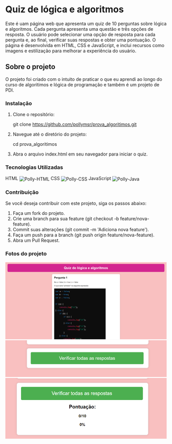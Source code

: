 # Quiz de lógica e algoritmos

Este é uam página web que apresenta um quiz de 10 perguntas sobre lógica e algoritmos. Cada pergunta apresenta uma questão e três opções de resposta. O usuário pode selecionar uma opção de resposta para cada pergunta e, ao final, verificar suas respostas e obter uma pontuação. O página é desenvolvida em HTML, CSS e JavaScript, e inclui recursos como imagens e estilização para melhorar a experiência do usuário.

## Sobre o projeto

O projeto foi criado com o intuito de praticar o que eu aprendi ao longo do curso de algoritimos e lógica de programação e também é um projeto de PDI.

### Instalação

1. Clone o repositório:

   git clone https://github.com/pollymsr/prova_algoritimos.git

2. Navegue até o diretório do projeto:

   cd prova_algoritimos

3. Abra o arquivo index.html em seu navegador para iniciar o quiz.


### Tecnologias Utilizadas

HTML <img align="center" alt="Polly-HTML" height="30" width="40" src="https://cdn.jsdelivr.net/gh/devicons/devicon/icons/html5/html5-original.svg">
CSS  <img align="center" alt="Polly-CSS" height="30" width="40" src="https://cdn.jsdelivr.net/gh/devicons/devicon/icons/css3/css3-original.svg">
JavaScript  <img align="center" alt="Polly-Java" height="30" width="40" src="https://cdn.jsdelivr.net/gh/devicons/devicon/icons/javascript/javascript-original.svg">

### Contribuição

Se você deseja contribuir com este projeto, siga os passos abaixo:

1. Faça um fork do projeto.
2. Crie uma branch para sua feature (git checkout -b feature/nova-feature).
3. Commit suas alterações (git commit -m 'Adiciona nova feature').
4. Faça um push para a branch (git push origin feature/nova-feature).
5. Abra um Pull Request.

### Fotos do projeto

<img src="img/fotoquiz.png">
<img src="img/verificaRespostas.png">
<img src="img/pontuacao.png">
